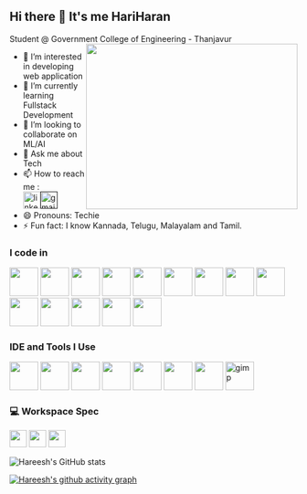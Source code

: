 ## Hi there 👋 It's me HariHaran

Student @ Government College of Engineering - Thanjavur
<img align="right" width="370" height="290" src="https://i.pinimg.com/originals/47/f0/34/47f0342cec72b800463bf003eac1257e.gif">                                               
- 👀 I’m interested in developing web application
- 🌱 I’m currently learning Fullstack Development
- 👯 I’m looking to collaborate on ML/AI
- 💬 Ask me about Tech
- 📫 How to reach me :
<br />  [<img width="30" height="30" src="https://img.icons8.com/color/48/linkedin.png" alt="linkedin"/>](https://www.linkedin.com/in/hariharan-somasundharam/)[<img width="30" height="30" src="https://img.icons8.com/color/48/gmail-new.png" alt="gmail-new"/>]()
- 😄 Pronouns: Techie
- ⚡ Fun fact: I know Kannada, Telugu, Malayalam and Tamil.

### I code in
<img height="50" width="50" src="https://img.icons8.com/color/48/000000/python.png" /> <img height="50" width="50" src="https://img.icons8.com/color/48/000000/c-programming.png" /> <img height="50" width="50" src="https://img.icons8.com/color/48/000000/java-coffee-cup-logo.png" /> <img height="50" width="50" src="https://img.icons8.com/color/48/000000/html-5.png" /> <img height="50" width="50" src="https://img.icons8.com/color/48/000000/css3.png" /> <img height="50" width="50" src="https://img.icons8.com/color/48/000000/javascript.png"/> <img height="50" width="50" src="https://img.icons8.com/color/48/000000/sass.png"/> <img height="50" width="50" src="https://img.icons8.com/color/48/000000/bootstrap.png" /> <img height="50" width="50" src="https://img.icons8.com/color/48/000000/tensorflow.png"/> <img height="50" width="50" src="https://img.icons8.com/color/48/000000/react-native.png"/>  <img height="50" width="50" src="https://img.icons8.com/color/48/000000/mysql-logo.png"/> <img height="50" width="50" src="https://img.icons8.com/color/48/000000/mongodb.png"/> <img height="50" width="50" src="https://img.icons8.com/color/48/000000/nodejs.png"/> <img height="50" width="50" src="https://img.icons8.com/color/48/000000/spring-logo.png"/> 

### IDE and Tools I Use
<img height="50" width="50" src="https://img.icons8.com/color/48/000000/visual-studio-code-2019.png"/> <img height="50" width="50" src="https://img.icons8.com/color/48/000000/pycharm.png"/> <img height="50" width="50" src="https://img.icons8.com/color/50/000000/git.png"/> <img height="50" src="https://img.icons8.com/officel/480/null/java-eclipse.png"/> <img height="50" width="50" src="https://img.icons8.com/doodle/48/000000/adobe-photoshop.png"/> <img height="50" width="50" src="https://img.icons8.com/color/48/000000/figma--v1.png"/> <img height="50" src="https://img.shields.io/badge/Netlify-00C7B7?style=for-the-badge&logo=netlify&logoColor=white"/> <img width="50" height="50" src="https://img.icons8.com/fluency/48/gimp.png" alt="gimp"/>


### 💻 Workspace Spec
<img height="30" src="https://img.shields.io/badge/Tuf Gaming-A15-ED1C24?style=for-the-badge&logo=asus&logoColor=white"/> <img height="30" src="https://img.shields.io/badge/NVIDIA-GTX3050-76B900?style=for-the-badge&logo=nvidia&logoColor=white"/>  <img height="30" src="https://img.shields.io/badge/AMD-Ryzen_7_7435H-ED1C24?style=for-the-badge&logo=amd&logoColor=white"/> 

![Hareesh's GitHub stats](https://github-readme-stats.vercel.app/api?username=hariharan-somasundharam&theme=dark&show_icons=true&&hide=issues,contribs)


[![Hareesh's github activity graph](https://github-readme-activity-graph.vercel.app/graph?username=hariharan-somasundharam&bg_color=000000&color=ffffff&line=51f565&point=ffffff&area=true&hide_border=true)](https://github.com/ashutosh00710/github-readme-activity-graph)

<!---
hariharan-somasundharam/hariharan-somasundharam is a ✨ special ✨ repository because its `README.md` (this file) appears on your GitHub profile.
You can click the Preview link to take a look at your changes.
--->
